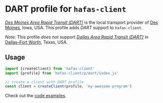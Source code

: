 # DART profile for `hafas-client`

[*Des Moines Area Rapid Transit (DART)*](https://en.wikipedia.org/wiki/Des_Moines_Area_Regional_Transit) is the local transport provider of [Des Moines](https://en.wikipedia.org/wiki/Des_Moines_metropolitan_area), Iowa, USA. This profile adds *DART* support to `hafas-client`.

*Note:* This profile *does not* support [*Dallas Area Rapid Transit (DART)*](https://de.wikipedia.org/wiki/Verkehrsverbund_Vorarlberg) in [Dallas–Fort Worth](https://en.wikipedia.org/wiki/Dallas–Fort_Worth_metroplex), Texas, USA.

## Usage

```js
import {createClient} from 'hafas-client'
import {profile} from 'hafas-client/p/dart/index.js'

// create a client with DART profile
const client = createClient(profile, 'my-awesome-program')
```

Check out the [code examples](example.js).
